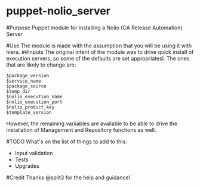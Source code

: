 puppet-nolio_server
======================

#Purpose
Puppet module for installing a Nolio (CA Release Automation) Server

#Use
The module is made with the assumption that you will be using it with hiera. 
##Inputs
The original intent of the module was to drive quick install of execution servers, so some of the defaults are set appropriatesl. The ones that are likely to change are:

```
$package_version         
$service_name            
$package_source          
$temp_dir                
$nolio_execution_name    
$nolio_execution_port    
$nolio_product_key       
$template_version        

```

However, the remaining variiables are available to be able to drive the installation of Management and Repository functions as well.

#TODO
What's on the list of things to add to this:

* Input validation
* Tests
* Upgrades


#Credit
Thanks @split3 for the help and guidance!